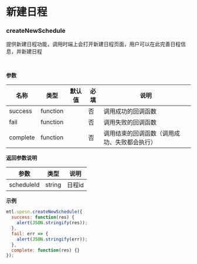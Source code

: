 # 新建日程

<a name="MTL_upesnCreateNewSchedule" class="anchor"></a>
### createNewSchedule
提供新建日程功能，调用时端上会打开新建日程页面，用户可以在此完善日程信息，并新建日程

<br>

**参数**

| 名称 | 类型 | 默认值 | 必填 | 说明 |
| --- | --- | --- | --- | --- |
| success | function |  | 否 | 调用成功的回调函数 |
| fail | function |  | 否 | 调用失败的回调函数 |
| complete | function |  | 否 | 调用结束的回调函数（调用成功、失败都会执行） |


**返回参数说明**

| 参数 | 类型 | 说明 |
| --- | --- | --- |
| scheduleId | string | 日程id |


**示例**
```javascript
mtl.upesn.createNewSchedule({
  success: function(res) {
    alert(JSON.stringify(res));
  },
  fail: err => {
    alert(JSON.stringify(err));
  },
  complete: function(res) {}
});
```
